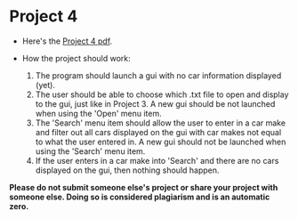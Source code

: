 # Project 4

* Here's the <a href="/Misc/Projects/Pdf/Project4.pdf" target="_blank">Project 4 pdf</a>.

* How the project should work:
    1. The program should launch a gui with no car information displayed (yet).
    2. The user should be able to choose which .txt file to open and display to the gui, just like in Project 3. A new gui should be not launched when using the 'Open' menu item.
    3. The 'Search' menu item should allow the user to enter in a car make and filter out all cars displayed on the gui with car makes not equal to what the user entered in. A new gui should not be launched when using the 'Search' menu item.
    4. If the user enters in a car make into 'Search' and there are no cars displayed on the gui, then nothing should happen.

**Please do not submit someone else's project or share your project with someone else. Doing so is considered plagiarism and is an automatic zero.**   